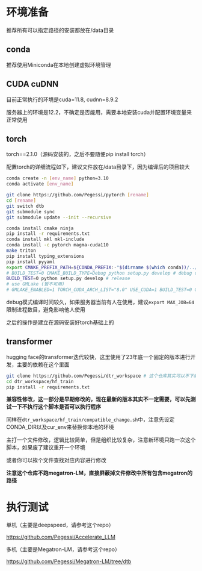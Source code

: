 # 环境准备

推荐所有可以指定路径的安装都放在/data目录

## conda

推荐使用Miniconda在本地创建虚拟环境管理

## CUDA cuDNN

目前正常执行的环境是cuda=11.8, cudnn=8.9.2

服务器上的环境是12.2，不确定是否能用，需要本地安装cuda并配置环境变量来正常使用

## torch

torch==2.1.0（源码安装的，之后不要随便pip install torch）

配置torch的详细流程如下，建议文件放在/data目录下，因为编译后的项目较大

```bash
conda create -n [env_name] python=3.10
conda activate [env_name]

git clone https://github.com/Pegessi/pytorch [rename]
cd [rename]
git switch dtb
git submodule sync
git submodule update --init --recursive

conda install cmake ninja
pip install -r requirements.txt
conda install mkl mkl-include
conda install -c pytorch magma-cuda110
make triton
pip install typing_extensions
pip install pyyaml
export CMAKE_PREFIX_PATH=${CONDA_PREFIX:-"$(dirname $(which conda))/../"}
# BUILD_TEST=0 CMAKE_BUILD_TYPE=Debug python setup.py develop # debug c++
BUILD_TEST=0 python setup.py develop # release
# use GMLake (暂不可用)
# GMLAKE_ENABLED=1 TORCH_CUDA_ARCH_LIST="8.0" USE_CUDA=1 BUILD_TEST=0 CMAKE_BUILD_TYPE=Debug python setup.py develop
```

debug模式编译时间较久，如果服务器当前有人在使用，建议`export MAX_JOB=64`限制进程数目，避免影响他人使用

之后的操作是建立在源码安装好torch基础上的

## transformer

hugging face的transformer迭代较快，这里使用了23年底一个固定的版本进行开发，主要的依赖在这个里面

```bash
git clone https://github.com/Pegessi/dtr_workspace # 这个仓库其实可以不下载
cd dtr_workspace/hf_train
pip install -r requirements.txt
```

**兼容性修改，这一部分是早期修改的，现在最新的版本其实不一定需要，可以先测试一下不执行这个脚本是否可以执行程序**

同样在`dtr_workspace/hf_train/compatible_change.sh`中，注意先设定CONDA_DIR以及cur_env来替换你本地的环境

主打一个文件修改，逻辑比较简单，但是组织比较复杂，注意新环境只跑一次这个脚本，如果废了建议重开一个环境

或者你可以挨个文件查找对应内容进行修改

**注意这个仓库不跑megatron-LM，直接屏蔽掉文件修改中所有包含megatron的路径**

# 执行测试

单机（主要是deepspeed，请参考这个repo）

https://github.com/Pegessi/Accelerate_LLM

多机（主要是Megatron-LM，请参考这个repo）

https://github.com/Pegessi/Megatron-LM/tree/dtb
